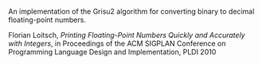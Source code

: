 An implementation of the Grisu2 algorithm for converting binary to decimal floating-point numbers.

Florian Loitsch, _Printing Floating-Point Numbers Quickly and Accurately with Integers_,
in Proceedings of the ACM SIGPLAN Conference on Programming Language Design and Implementation, PLDI 2010
